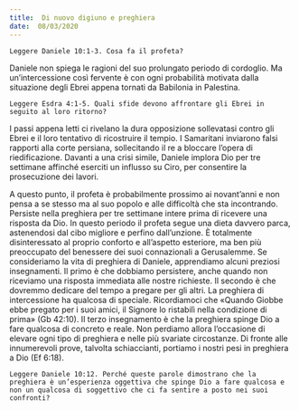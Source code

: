 ```yaml
---
title:  Di nuovo digiuno e preghiera
date:  08/03/2020
---
```


`Leggere Daniele 10:1-3. Cosa fa il profeta?`

Daniele non spiega le ragioni del suo prolungato periodo di cordoglio. Ma un’intercessione così fervente è con ogni probabilità motivata dalla situazione degli Ebrei appena tornati da Babilonia in Palestina.

`Leggere Esdra 4:1-5. Quali sfide devono affrontare gli Ebrei in seguito al loro ritorno?`

I passi appena letti ci rivelano la dura opposizione sollevatasi contro gli Ebrei e il loro tentativo di ricostruire il tempio. I Samaritani inviarono falsi rapporti alla corte persiana, sollecitando il re a bloccare l’opera di riedificazione. Davanti a una crisi simile, Daniele implora Dio per tre settimane affinché eserciti un influsso su Ciro, per consentire la prosecuzione dei lavori.

A questo punto, il profeta è probabilmente prossimo ai novant’anni e non pensa a se stesso ma al suo popolo e alle difficoltà che sta incontrando. Persiste nella preghiera per tre settimane intere prima di ricevere una risposta da Dio. In questo periodo il profeta segue una dieta davvero parca, astenendosi dal cibo migliore e perfino dall’unzione. È totalmente disinteressato al proprio conforto e all’aspetto esteriore, ma ben più preoccupato del benessere dei suoi connazionali a Gerusalemme. Se consideriamo la vita di preghiera di Daniele, apprendiamo alcuni preziosi insegnamenti. Il primo è che dobbiamo persistere, anche quando non riceviamo una risposta immediata alle nostre richieste. Il secondo è che dovremmo dedicare del tempo a pregare per gli altri. La preghiera di intercessione ha qualcosa di speciale. Ricordiamoci che «Quando Giobbe ebbe pregato per i suoi amici, il Signore lo ristabilì nella condizione di prima» (Gb 42:10). Il terzo insegnamento è che la preghiera spinge Dio a fare qualcosa di concreto e reale. Non perdiamo allora l’occasione di elevare ogni tipo di preghiera e nelle più svariate circostanze. Di fronte alle innumerevoli prove, talvolta schiaccianti, portiamo i nostri pesi in preghiera a Dio (Ef 6:18).

`Leggere Daniele 10:12. Perché queste parole dimostrano che la preghiera è un’esperienza oggettiva che spinge Dio a fare qualcosa e non un qualcosa di soggettivo che ci fa sentire a posto nei suoi confronti?`